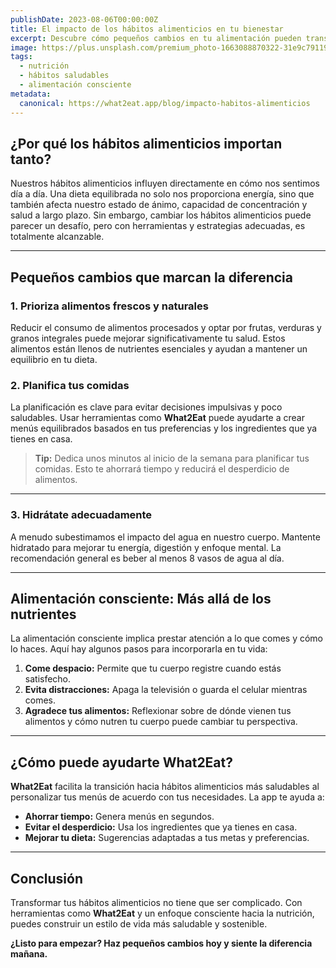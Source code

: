 ```yaml
---
publishDate: 2023-08-06T00:00:00Z
title: El impacto de los hábitos alimenticios en tu bienestar
excerpt: Descubre cómo pequeños cambios en tu alimentación pueden transformar tu salud física, mental y emocional. Aprende más sobre nutrición consciente.
image: https://plus.unsplash.com/premium_photo-1663088870322-31e9c791198e?q=80&w=1472&auto=format&fit=crop&ixlib=rb-4.0.3&ixid=M3wxMjA3fDB8MHxwaG90by1wYWdlfHx8fGVufDB8fHx8fA%3D%3D
tags:
  - nutrición
  - hábitos saludables
  - alimentación consciente
metadata:
  canonical: https://what2eat.app/blog/impacto-habitos-alimenticios
---
```


## ¿Por qué los hábitos alimenticios importan tanto?

Nuestros hábitos alimenticios influyen directamente en cómo nos sentimos día a día. Una dieta equilibrada no solo nos proporciona energía, sino que también afecta nuestro estado de ánimo, capacidad de concentración y salud a largo plazo. Sin embargo, cambiar los hábitos alimenticios puede parecer un desafío, pero con herramientas y estrategias adecuadas, es totalmente alcanzable.

---

## Pequeños cambios que marcan la diferencia

### **1. Prioriza alimentos frescos y naturales**

Reducir el consumo de alimentos procesados y optar por frutas, verduras y granos integrales puede mejorar significativamente tu salud. Estos alimentos están llenos de nutrientes esenciales y ayudan a mantener un equilibrio en tu dieta.

### **2. Planifica tus comidas**

La planificación es clave para evitar decisiones impulsivas y poco saludables. Usar herramientas como **What2Eat** puede ayudarte a crear menús equilibrados basados en tus preferencias y los ingredientes que ya tienes en casa.

> **Tip:** Dedica unos minutos al inicio de la semana para planificar tus comidas. Esto te ahorrará tiempo y reducirá el desperdicio de alimentos.

---

### **3. Hidrátate adecuadamente**

A menudo subestimamos el impacto del agua en nuestro cuerpo. Mantente hidratado para mejorar tu energía, digestión y enfoque mental. La recomendación general es beber al menos 8 vasos de agua al día.

---

## Alimentación consciente: Más allá de los nutrientes

La alimentación consciente implica prestar atención a lo que comes y cómo lo haces. Aquí hay algunos pasos para incorporarla en tu vida:

1. **Come despacio:** Permite que tu cuerpo registre cuando estás satisfecho.
2. **Evita distracciones:** Apaga la televisión o guarda el celular mientras comes.
3. **Agradece tus alimentos:** Reflexionar sobre de dónde vienen tus alimentos y cómo nutren tu cuerpo puede cambiar tu perspectiva.

---

## ¿Cómo puede ayudarte What2Eat?

**What2Eat** facilita la transición hacia hábitos alimenticios más saludables al personalizar tus menús de acuerdo con tus necesidades. La app te ayuda a:

- **Ahorrar tiempo:** Genera menús en segundos.
- **Evitar el desperdicio:** Usa los ingredientes que ya tienes en casa.
- **Mejorar tu dieta:** Sugerencias adaptadas a tus metas y preferencias.

---

## Conclusión

Transformar tus hábitos alimenticios no tiene que ser complicado. Con herramientas como **What2Eat** y un enfoque consciente hacia la nutrición, puedes construir un estilo de vida más saludable y sostenible.

**¿Listo para empezar? Haz pequeños cambios hoy y siente la diferencia mañana.**
